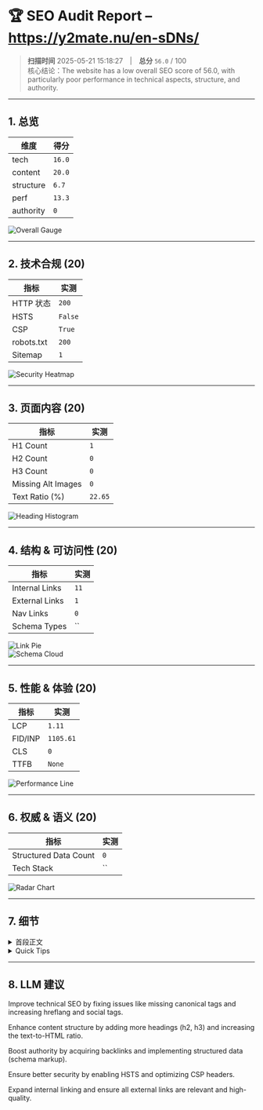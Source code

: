 # 🏆 SEO Audit Report – https://y2mate.nu/en-sDNs/

> **扫描时间** 2025-05-21 15:18:27 | **总分** `56.0` / 100  
> 核心结论：The website has a low overall SEO score of 56.0, with particularly poor performance in technical aspects, structure, and authority.

---

## 1. 总览

| 维度 | 得分 |
|------|------|
| tech | `16.0` |
| content | `20.0` |
| structure | `6.7` |
| perf | `13.3` |
| authority | `0` |

![Overall Gauge](gauge.png)


---

## 2. 技术合规 (20)

| 指标 | 实测 |
|------|------|
| HTTP 状态 | `200` |
| HSTS | `False` |
| CSP | `True` |
| robots.txt | `200` |
| Sitemap | `1` |

![Security Heatmap](security_heatmap.png)

---

## 3. 页面内容 (20)

| 指标 | 实测 |
|------|------|
| H1 Count | `1` |
| H2 Count | `0` |
| H3 Count | `0` |
| Missing Alt Images | `0` |
| Text Ratio (%) | `22.65` |

![Heading Histogram](headings.png)

---

## 4. 结构 & 可访问性 (20)

| 指标 | 实测 |
|------|------|
| Internal Links | `11` |
| External Links | `1` |
| Nav Links | `0` |
| Schema Types | `` |

![Link Pie](links.png)  
![Schema Cloud](schema_cloud.png)

---

## 5. 性能 & 体验 (20)


| 指标 | 实测 |
|------|------|
| LCP | `1.11` |
| FID/INP | `1105.61` |
| CLS | `0` |
| TTFB | `None` |

![Performance Line](perf_line.png)

---

## 6. 权威 & 语义 (20)

| 指标 | 实测 |
|------|------|
| Structured Data Count | `0` |
| Tech Stack | `` |

![Radar Chart](radar.png)

---

## 7. 细节

<details>
<summary>首段正文</summary>

`Our YouTube to MP3 Converter allows you to convert your favorite YouTube videos to MP3 (audio) or MP4 (video) files and to download them for FREE.Y2Mateworks on your desktop, tablet and mobile device without the installation of any additional apps. The usage of Y2Mate is free, and safe!`
</details>

<details>
<summary>Quick Tips</summary>


- ⚠️ 未检测 canonical

</details>

---

## 8. LLM 建议

Improve technical SEO by fixing issues like missing canonical tags and increasing hreflang and social tags.

Enhance content structure by adding more headings (h2, h3) and increasing the text-to-HTML ratio.

Boost authority by acquiring backlinks and implementing structured data (schema markup).

Ensure better security by enabling HSTS and optimizing CSP headers.

Expand internal linking and ensure all external links are relevant and high-quality.
